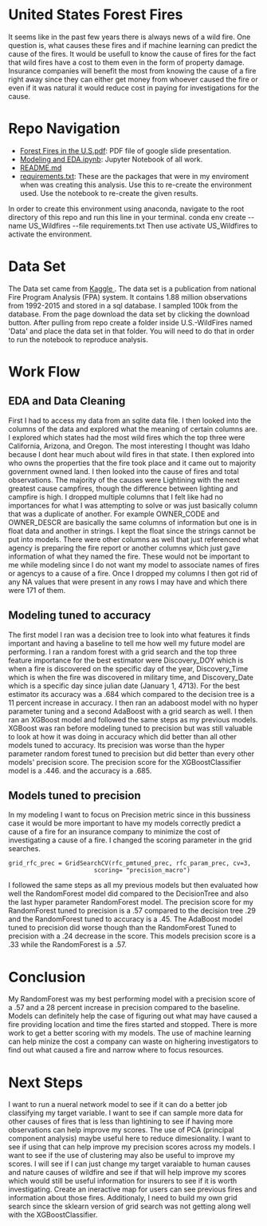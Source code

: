 # United States Forest Fires
It seems like in the past few years there is always news of a wild fire. One question is, what causes these fires and if machine learning can predict the cause of the fires. It would be usefull to know the cause of fires for the fact that wild fires have a cost to them even in the form of property damage. Insurance companies will benefit the most from knowing the cause of a fire right away since they can either get money from whoever caused the fire or even if it was natural it would reduce cost in paying for investigations for the cause.

# Repo Navigation

- <a href='https://github.com/MixMaster1/U.S.-WildFires/blob/master/Forest%20Fires%20in%20the%20U.S.pdf'>
    Forest Fires in the U.S.pdf</a>: PDF file of google slide presentation.
- <a href='https://github.com/MixMaster1/U.S.-WildFires/blob/master/Modeling%20and%20EDA.ipynb'>
    Modeling and EDA.ipynb</a>: Jupyter Notebook of all work. 
- <a href='https://github.com/MixMaster1/U.S.-WildFires/blob/master/README.md'>
    README.md</a>
- <a href='https://github.com/MixMaster1/U.S.-WildFires/blob/master/requirements.txt'>
    requirements.txt</a>: These are the packages that were in my enviroment when was creating this analysis. Use this to re-create the environment used. Use the notebook to re-create the given results.

In order to create this environment using anaconda, navigate to the root directory of this repo and run this line in your terminal.
conda env create --name US_Wildfires --file requirements.txt
Then use
activate US_Wildfires
to activate the environment.

# Data Set
The Data set came from <a href='https://www.kaggle.com/rtatman/188-million-us-wildfires'>
    Kaggle
</a>. The data set is a publication from national Fire Program Analysis (FPA) system. It contains 1.88 million observations from 1992-2015 and stored in a sql database. I sampled 100k from the database. 
From the page download the data set by clicking the download button. After pulling from repo create a folder inside U.S.-WildFires named 'Data' and place the data set in that folder. You will need to do that in order to run the notebook to reproduce analysis.

# Work Flow
## EDA and Data Cleaning
 
 First I had to access my data from an sqlite data file. I then looked into the columns of the data and explored what the meaning of certain columns are. I explored which states had the most wild fires which the top three were California, Arizona, and Oregon. The most interesting I thought was Idaho because I dont hear much about wild fires in that state. I then explored into who owns the properties that the fire took place and it came out to majority government owned land. I then looked into the cause of fires and total observations. The majority of the causes were Lightining with the next greatest cause campfires, though the difference between lighting and campfire is high. I dropped multiple columns that I felt like had no importances for what I was attempting to solve or was just basically column that was a duplicate of another. For example OWNER_CODE and OWNER_DESCR are basically the same columns of information but one is in float data and another in strings. I kept the float since the strings cannot be put into models. There were other columns as well that just referenced what agency is preparing the fire report or another columns which just gave information of what they named the fire. These would not be important to me while modeling since I do not want my model to associate names of fires or agencys to a cause of a fire. Once I dropped my columns I then got rid of any NA values that were present in any rows I may have and which there were 171 of them.
 
## Modeling tuned to accuracy
The first model I ran was a decision tree to look into what features it finds important and having a baseline to tell me how well my future model are performing.
I ran a random forest with a grid search and the top three feature importance for the best estimator were Discovery_DOY which is when a fire is discovered on the specific day of the year, Discovery_Time which is when the fire was discovered in military time, and Discovery_Date which is a specific day since julian date (January 1, 4713). For the best estimator its accuracy was a .684 which compared to the decision tree is a 11 percent increase in accuracy.
I then ran an adaboost model with no hyper parameter tuning and a second AdaBoost with a grid search as well.
I then ran an XGBoost model and followed the same steps as my previous models. XGBoost was ran before modeling tuned to precision but was still valuable to look at how it was doing in accuracy which did better than all other models tuned to accuracy. Its precision was worse than the hyper parameter random forest tuned to precision but did better than every other models' precision score. The precision score for the XGBoostClassifier model is a .446. and the accuracy is a .685.


## Models tuned to precision
In my modeling I want to focus on Precision metric since in this bussiness case it would be more important to have my models correctly predict a cause of a fire for an insurance company to minimize the cost of investigating a cause of a fire. I changed the scoring parameter in the grid searches. 
```
grid_rfc_prec = GridSearchCV(rfc_pmtuned_prec, rfc_param_prec, cv=3,
                        scoring= "precision_macro")
```
I followed the same steps as all my previous models but then evaluated how well the RandomForest model did compared to the DecisionTree and also the last hyper parameter RandomForest model. The precision score for my RandomForest tuned to precision is a .57 compared to the decision tree .29 and the RandomForest tuned to accuracy is a .45. The AdaBoost model tuned to precision did worse though than the RandomForest Tuned to precision with a .24 decrease in the score. This models precision score is a .33 while the RandomForest is a .57.

# Conclusion
My RandomForest was my best performing model with a precision score of a .57 and a 28 percent increase in precision compared to the baseline. Models can definitely help the case of figuring out what may have caused a fire providing location and time the fires started and stopped. There is more work to get a better scoring with my models. The use of machine learning can help minize the cost a company can waste on highering investigators to find out what caused a fire and narrow where to focus resources. 

# Next Steps
 I want to run a nueral network model to see if it can do a better job classifying my target variable. I want to see if can sample more data for other causes of fires that is less than lightining to see if having more observations can help improve my scores. The use of PCA (principal component analysis) maybe useful here to reduce dimesionality. I want to see if using that can help improve my precision scores across my models. I want to see if the use of clustering may also be useful to improve my scores. I will see if I can just change my target varaiable to human causes and nature causes of wildfire and see if that will help improve my scores which would still be useful information for insurers to see if it is worth investigating. Create an ineractive map for users can see previous fires and information about those fires. Additionaly, I need to build my own grid search since the sklearn version of grid search was not getting along well with the XGBoostClassifier.